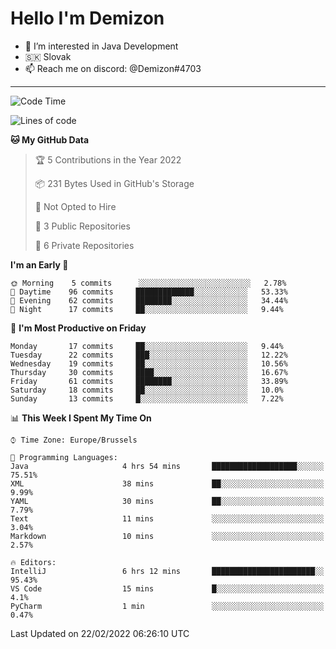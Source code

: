 # Hello I'm Demizon
- 👀 I’m interested in Java Development
- 🇸🇰 Slovak
- 📫 Reach me on discord: @Demizon#4703
<hr>

<!--START_SECTION:waka-->
![Code Time](http://img.shields.io/badge/Code%20Time-222%20hrs%2035%20mins-blue)

![Lines of code](https://img.shields.io/badge/From%20Hello%20World%20I%27ve%20Written-12%20Thousand%20lines%20of%20code-blue)

**🐱 My GitHub Data** 

> 🏆 5 Contributions in the Year 2022
 > 
> 📦 231 Bytes Used in GitHub's Storage 
 > 
> 🚫 Not Opted to Hire
 > 
> 📜 3 Public Repositories 
 > 
> 🔑 6 Private Repositories  
 > 
**I'm an Early 🐤** 

```text
🌞 Morning    5 commits      ░░░░░░░░░░░░░░░░░░░░░░░░░   2.78% 
🌆 Daytime    96 commits     █████████████░░░░░░░░░░░░   53.33% 
🌃 Evening    62 commits     ████████░░░░░░░░░░░░░░░░░   34.44% 
🌙 Night      17 commits     ██░░░░░░░░░░░░░░░░░░░░░░░   9.44%

```
📅 **I'm Most Productive on Friday** 

```text
Monday       17 commits     ██░░░░░░░░░░░░░░░░░░░░░░░   9.44% 
Tuesday      22 commits     ███░░░░░░░░░░░░░░░░░░░░░░   12.22% 
Wednesday    19 commits     ██░░░░░░░░░░░░░░░░░░░░░░░   10.56% 
Thursday     30 commits     ████░░░░░░░░░░░░░░░░░░░░░   16.67% 
Friday       61 commits     ████████░░░░░░░░░░░░░░░░░   33.89% 
Saturday     18 commits     ██░░░░░░░░░░░░░░░░░░░░░░░   10.0% 
Sunday       13 commits     █░░░░░░░░░░░░░░░░░░░░░░░░   7.22%

```


📊 **This Week I Spent My Time On** 

```text
⌚︎ Time Zone: Europe/Brussels

💬 Programming Languages: 
Java                     4 hrs 54 mins       ███████████████████░░░░░░   75.51% 
XML                      38 mins             ██░░░░░░░░░░░░░░░░░░░░░░░   9.99% 
YAML                     30 mins             ██░░░░░░░░░░░░░░░░░░░░░░░   7.79% 
Text                     11 mins             ░░░░░░░░░░░░░░░░░░░░░░░░░   3.04% 
Markdown                 10 mins             ░░░░░░░░░░░░░░░░░░░░░░░░░   2.57%

🔥 Editors: 
IntelliJ                 6 hrs 12 mins       ███████████████████████░░   95.43% 
VS Code                  15 mins             █░░░░░░░░░░░░░░░░░░░░░░░░   4.1% 
PyCharm                  1 min               ░░░░░░░░░░░░░░░░░░░░░░░░░   0.47%

```


 Last Updated on 22/02/2022 06:26:10 UTC
<!--END_SECTION:waka-->
